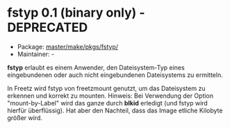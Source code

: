 # fstyp 0.1 (binary only) - DEPRECATED
  - Package: [master/make/pkgs/fstyp/](https://github.com/Freetz-NG/freetz-ng/tree/master/make/pkgs/fstyp/)
  - Maintainer: -

**fstyp** erlaubt es einem Anwender, den Dateisystem-Typ eines
eingebundenen oder auch nicht eingebundenen Dateisystems zu ermitteln.

In Freetz wird fstyp von freetzmount genutzt, um das Dateisystem zu
erkennen und korrekt zu mounten.
Hinweis: Bei Verwendung der Option "mount-by-Label" wird das ganze
durch **blkid** erledigt (und fstyp wird hierfür überflüssig). Hat aber
den Nachteil, dass das Image etliche Kilobyte größer wird.

